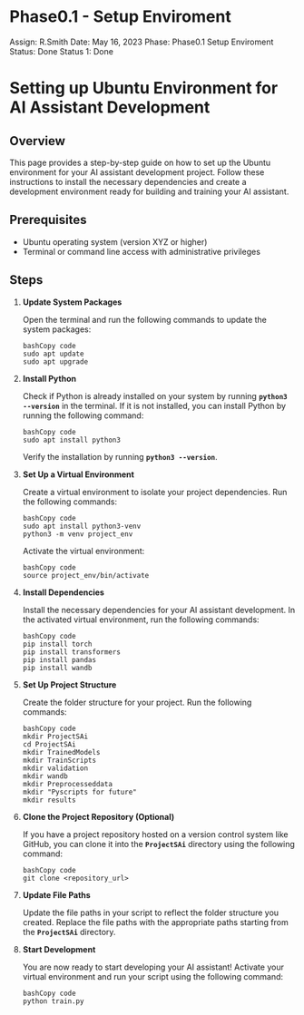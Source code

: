 # Phase0.1 - Setup Enviroment

Assign: R.Smith
Date: May 16, 2023
Phase: Phase0.1 Setup Enviroment
Status: Done
Status 1: Done

# **Setting up Ubuntu Environment for AI Assistant Development**

## **Overview**

This page provides a step-by-step guide on how to set up the Ubuntu environment for your AI assistant development project. Follow these instructions to install the necessary dependencies and create a development environment ready for building and training your AI assistant.

## **Prerequisites**

- Ubuntu operating system (version XYZ or higher)
- Terminal or command line access with administrative privileges

## **Steps**

1. **Update System Packages**
    
    Open the terminal and run the following commands to update the system packages:
    
    ```
    bashCopy code
    sudo apt update
    sudo apt upgrade
    
    ```
    
2. **Install Python**
    
    Check if Python is already installed on your system by running **`python3 --version`** in the terminal. If it is not installed, you can install Python by running the following command:
    
    ```
    bashCopy code
    sudo apt install python3
    
    ```
    
    Verify the installation by running **`python3 --version`**.
    
3. **Set Up a Virtual Environment**
    
    Create a virtual environment to isolate your project dependencies. Run the following commands:
    
    ```
    bashCopy code
    sudo apt install python3-venv
    python3 -m venv project_env
    
    ```
    
    Activate the virtual environment:
    
    ```
    bashCopy code
    source project_env/bin/activate
    
    ```
    
4. **Install Dependencies**
    
    Install the necessary dependencies for your AI assistant development. In the activated virtual environment, run the following commands:
    
    ```
    bashCopy code
    pip install torch
    pip install transformers
    pip install pandas
    pip install wandb
    
    ```
    
5. **Set Up Project Structure**
    
    Create the folder structure for your project. Run the following commands:
    
    ```
    bashCopy code
    mkdir ProjectSAi
    cd ProjectSAi
    mkdir TrainedModels
    mkdir TrainScripts
    mkdir validation
    mkdir wandb
    mkdir Preprocesseddata
    mkdir "Pyscripts for future"
    mkdir results
    
    ```
    
6. **Clone the Project Repository (Optional)**
    
    If you have a project repository hosted on a version control system like GitHub, you can clone it into the **`ProjectSAi`** directory using the following command:
    
    ```
    bashCopy code
    git clone <repository_url>
    
    ```
    
7. **Update File Paths**
    
    Update the file paths in your script to reflect the folder structure you created. Replace the file paths with the appropriate paths starting from the **`ProjectSAi`** directory.
    
8. **Start Development**
    
    You are now ready to start developing your AI assistant! Activate your virtual environment and run your script using the following command:
    
    ```
    bashCopy code
    python train.py
    
    ```
    

##